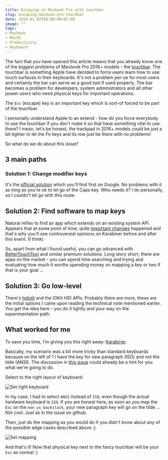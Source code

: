 ```yaml
---
title: Escaping in Macbook Pro with touchbar
slug: escaping-macbook-pro-touchbar
date: 2018-01-02T00:00:00+02:00
image: ""
tags:
- Macbook
- MacOS
- Productivity
- Keyboard
---
```


The fact that you have opened this article means that you already know one of the biggest problems of Macbook Pro 2016+ models - the [touchbar](https://developer.apple.com/macos/touch-bar/). The touchbar is something Apple have decided to force users learn how to use touch surfaces in their keyboards. It's not a problem per-se for most users and certainly the bar can serve as a good tool if used properly. The bar becomes a problem for developers, system administrators and all other power users who need physical keys for important operations.

The `Esc` (escape) key is an important key which is sort-of forced to be part of the touchbar.

I personally understand Apple to an extend - how do you force everybody to use the touchbar if you don't make it so that have something vital to use there? I mean, let's be honest, the trackpad in 2016+ models could be just a bit tighter to let the Fn keys and its row just be there with no problems!

So what do we do about this issue?

## 3 main paths

### Solution 1: Change modifier keys

It's the [official solution](https://support.apple.com/kb/PH25240?locale=en_IE) which you'll find first on Google. No problems with it as long as you're ok to let go of the Caps key. Who needs it? I do personally, so I couldn't let go with this route.

## Solution 2: Find software to map keys

Natural reflex to find an app which extends on an existing system API. Appears that at some point of time, quite [important changes](https://developer.apple.com/library/content/technotes/tn2450/_index.html#//apple_ref/doc/uid/DTS40017618-CH1-KEY_TABLE_USAGES) happened and that's why you'll see controversial opinions on Karabiner before and after this event. (I think)

So, apart from what I found useful, you can go advanced with [BetterTouchTool](https://www.boastr.net/) and similar premium solutions.
Long story short, there are apps on the market - you can spend time searching and trying and evaluating how much it worths spending money on mapping a key or two if that is your goal ...

## Solution 3: Go low-level

There's [hidutil](http://www.manpagez.com/man/1/hidutil/) and the IOKit HID APIs. Probably there are more, these are the initial options I came upon reading the technical note mentioned earlier. You get the idea here - you do it lightly and your way on the experimentation path.

## What worked for me

To save you time, I'm giving you this right away: [Karabiner](https://pqrs.org/osx/karabiner/).

Basically, my scenario was a bit more tricky than standard keyboards because on the left of 1 I have the key for new paragraph (ISO) and not the tilde (ANSI). The discussion in [this issue](https://github.com/tekezo/Karabiner-Elements/issues/931) could already be a hint for you what we're going to do.

Select to the right layout of keyboard:

![Set right keyboard](/images/macos-escape-set-keyboard.png)

In my case, I had to select `ANSI` instead of `ISO`, even though the actual hardware keyboard is `ISO`. If you are honest here, as soon as you map the `Esc` on the `non_us_backslack`, your new paragraph key will go on the tilde ... Not cool. Just as in the issue on github.

Then, just do the mapping as you would do if you didn't know about any of the possible edge cases described above ;)

![Set mapping](/images/macos-escape-set-mapping.png)

And that's it! Now that physical key next to the fancy touchbar will be your `Esc` as normal :)
